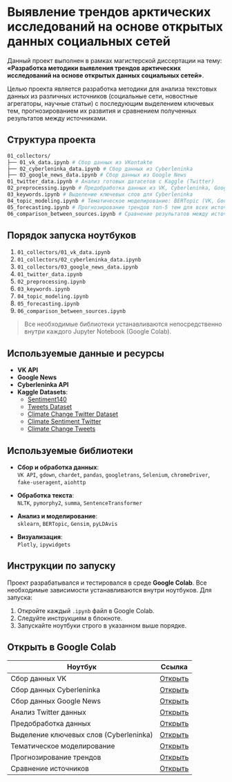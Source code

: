 # Выявление трендов арктических исследований на основе открытых данных социальных сетей

Данный проект выполнен в рамках магистерской диссертации на тему:
**«Разработка методики выявления трендов арктических исследований на основе открытых данных социальных сетей»**.

Целью проекта является разработка методики для анализа текстовых данных из различных источников (социальные сети, новостные агрегаторы, научные статьи) с последующим выделением ключевых тем, прогнозированием их развития и сравнением полученных результатов между источниками.

## Структура проекта
```bash
01_collectors/
├── 01_vk_data.ipynb # Сбор данных из VKontakte
├── 02_cyberleninka_data.ipynb # Сбор данных из Cyberleninka
├── 03_google_news_data.ipynb # Сбор данных из Google News
01_twitter_data.ipynb # Анализ готовых датасетов с Kaggle (Twitter)
02_preprocessing.ipynb # Предобработка данных из VK, Cyberleninka, Google News
03_keywords.ipynb # Выделение ключевых слов для Cyberleninka
04_topic_modeling.ipynb # Тематическое моделирование: BERTopic (VK, Google News) и LDA (Cyberleninka)
05_forecasting.ipynb # Прогнозирование трендов топ-5 тем для всех источников
06_comparison_between_sources.ipynb # Сравнение результатов между источниками по различным метрикам
```
## Порядок запуска ноутбуков

1. `01_collectors/01_vk_data.ipynb`
2. `01_collectors/02_cyberleninka_data.ipynb`
3. `01_collectors/03_google_news_data.ipynb`
4. `01_twitter_data.ipynb`
5. `02_preprocessing.ipynb`
6. `03_keywords.ipynb`
7. `04_topic_modeling.ipynb`
8. `05_forecasting.ipynb`
9. `06_comparison_between_sources.ipynb`

> Все необходимые библиотеки устанавливаются непосредственно внутри каждого Jupyter Notebook (Google Colab).

## Используемые данные и ресурсы

- **VK API**
- **Google News**
- **Cyberleninka API**
- **Kaggle Datasets**:
  - [Sentiment140](https://www.kaggle.com/datasets/kazanova/sentiment140)
  - [Tweets Dataset](https://www.kaggle.com/datasets/bhavikjikadara/tweets-dataset)
  - [Climate Change Twitter Dataset](https://www.kaggle.com/datasets/edqian/twitter-climate-change-sentiment-dataset)
  - [Climate Sentiment Twitter](https://www.kaggle.com/datasets/joseguzman/climate-sentiment-in-twitter)
  - [Climate Change Tweets](https://www.kaggle.com/datasets/die9origephit/climate-change-tweets)

## Используемые библиотеки

- **Сбор и обработка данных**:  
  `VK API`, `gdown`, `chardet`, `pandas`, `googletrans`, `Selenium`, `chromeDriver`, `fake-useragent`, `aiohttp`

- **Обработка текста**:  
  `NLTK`, `pymorphy2`, `summa`, `SentenceTransformer`

- **Анализ и моделирование**:  
  `sklearn`, `BERTopic`, `Gensim`, `pyLDAvis`

- **Визуализация**:  
  `Plotly`, `ipywidgets`

## Инструкции по запуску

Проект разрабатывался и тестировался в среде **Google Colab**. Все необходимые зависимости устанавливаются внутри ноутбуков. Для запуска:
1. Откройте каждый `.ipynb` файл в Google Colab.
2. Следуйте инструкциям в блокноте.
3. Запускайте ноутбуки строго в указанном выше порядке.

## Открыть в Google Colab

| Ноутбук | Ссылка |
|---------|--------|
| Сбор данных VK | [Открыть](https://colab.research.google.com/github/gnomegenome9/TextScope/blob/main/01_collectors/01_vk_data.ipynb) |
| Сбор данных Cyberleninka | [Открыть](https://colab.research.google.com/github/gnomegenome9/TextScope/blob/main/01_collectors/02_cyberleninka_data.ipynb) |
| Сбор данных Google News | [Открыть](https://colab.research.google.com/github/gnomegenome9/TextScope/blob/main/01_collectors/03_google_news_data.ipynb) |
| Анализ Twitter данных | [Открыть](https://colab.research.google.com/github/gnomegenome9/TextScope/blob/main/01_twitter_data.ipynb) |
| Предобработка данных | [Открыть](https://colab.research.google.com/github/gnomegenome9/TextScope/blob/main/02_preprocessing.ipynb) |
| Выделение ключевых слов (Cyberleninka) | [Открыть](https://colab.research.google.com/github/gnomegenome9/TextScope/blob/main/03_keywords.ipynb) |
| Тематическое моделирование | [Открыть](https://colab.research.google.com/github/gnomegenome9/TextScope/blob/main/04_topic_modeling.ipynb) |
| Прогнозирование трендов | [Открыть](https://colab.research.google.com/github/gnomegenome9/TextScope/blob/main/05_forecasting.ipynb) |
| Сравнение источников | [Открыть](https://colab.research.google.com/github/gnomegenome9/TextScope/blob/main/06_comparison_between_sources.ipynb) |
